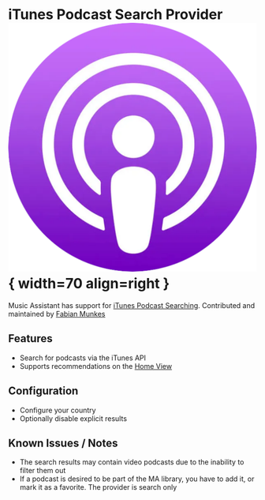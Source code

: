 # iTunes Podcast Search Provider ![Preview image](../assets/icons/itunes-podcast-icon.png){ width=70 align=right }

Music Assistant has support for [iTunes Podcast Searching](https://podcasts.apple.com/us/browse). Contributed and maintained by [Fabian Munkes](https://github.com/fmunkes)

## Features

- Search for podcasts via the iTunes API
- Supports recommendations on the [Home View](../ui.md/#view-home)

## Configuration

- Configure your country
- Optionally disable explicit results

## Known Issues / Notes

- The search results may contain video podcasts due to the inability to filter them out
- If a podcast is desired to be part of the MA library, you have to add it, or mark it as a favorite. The provider is search only

